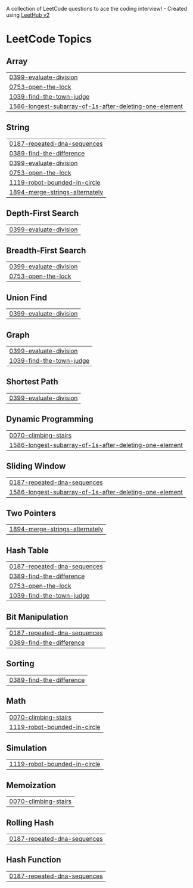 A collection of LeetCode questions to ace the coding interview! - Created using [LeetHub v2](https://github.com/arunbhardwaj/LeetHub-2.0)
<!---LeetCode Topics Start-->
# LeetCode Topics
## Array
|  |
| ------- |
| [0399-evaluate-division](https://github.com/emiliewz/leetcode/tree/master/0399-evaluate-division) |
| [0753-open-the-lock](https://github.com/emiliewz/leetcode/tree/master/0753-open-the-lock) |
| [1039-find-the-town-judge](https://github.com/emiliewz/leetcode/tree/master/1039-find-the-town-judge) |
| [1586-longest-subarray-of-1s-after-deleting-one-element](https://github.com/emiliewz/leetcode/tree/master/1586-longest-subarray-of-1s-after-deleting-one-element) |
## String
|  |
| ------- |
| [0187-repeated-dna-sequences](https://github.com/emiliewz/leetcode/tree/master/0187-repeated-dna-sequences) |
| [0389-find-the-difference](https://github.com/emiliewz/leetcode/tree/master/0389-find-the-difference) |
| [0399-evaluate-division](https://github.com/emiliewz/leetcode/tree/master/0399-evaluate-division) |
| [0753-open-the-lock](https://github.com/emiliewz/leetcode/tree/master/0753-open-the-lock) |
| [1119-robot-bounded-in-circle](https://github.com/emiliewz/leetcode/tree/master/1119-robot-bounded-in-circle) |
| [1894-merge-strings-alternately](https://github.com/emiliewz/leetcode/tree/master/1894-merge-strings-alternately) |
## Depth-First Search
|  |
| ------- |
| [0399-evaluate-division](https://github.com/emiliewz/leetcode/tree/master/0399-evaluate-division) |
## Breadth-First Search
|  |
| ------- |
| [0399-evaluate-division](https://github.com/emiliewz/leetcode/tree/master/0399-evaluate-division) |
| [0753-open-the-lock](https://github.com/emiliewz/leetcode/tree/master/0753-open-the-lock) |
## Union Find
|  |
| ------- |
| [0399-evaluate-division](https://github.com/emiliewz/leetcode/tree/master/0399-evaluate-division) |
## Graph
|  |
| ------- |
| [0399-evaluate-division](https://github.com/emiliewz/leetcode/tree/master/0399-evaluate-division) |
| [1039-find-the-town-judge](https://github.com/emiliewz/leetcode/tree/master/1039-find-the-town-judge) |
## Shortest Path
|  |
| ------- |
| [0399-evaluate-division](https://github.com/emiliewz/leetcode/tree/master/0399-evaluate-division) |
## Dynamic Programming
|  |
| ------- |
| [0070-climbing-stairs](https://github.com/emiliewz/leetcode/tree/master/0070-climbing-stairs) |
| [1586-longest-subarray-of-1s-after-deleting-one-element](https://github.com/emiliewz/leetcode/tree/master/1586-longest-subarray-of-1s-after-deleting-one-element) |
## Sliding Window
|  |
| ------- |
| [0187-repeated-dna-sequences](https://github.com/emiliewz/leetcode/tree/master/0187-repeated-dna-sequences) |
| [1586-longest-subarray-of-1s-after-deleting-one-element](https://github.com/emiliewz/leetcode/tree/master/1586-longest-subarray-of-1s-after-deleting-one-element) |
## Two Pointers
|  |
| ------- |
| [1894-merge-strings-alternately](https://github.com/emiliewz/leetcode/tree/master/1894-merge-strings-alternately) |
## Hash Table
|  |
| ------- |
| [0187-repeated-dna-sequences](https://github.com/emiliewz/leetcode/tree/master/0187-repeated-dna-sequences) |
| [0389-find-the-difference](https://github.com/emiliewz/leetcode/tree/master/0389-find-the-difference) |
| [0753-open-the-lock](https://github.com/emiliewz/leetcode/tree/master/0753-open-the-lock) |
| [1039-find-the-town-judge](https://github.com/emiliewz/leetcode/tree/master/1039-find-the-town-judge) |
## Bit Manipulation
|  |
| ------- |
| [0187-repeated-dna-sequences](https://github.com/emiliewz/leetcode/tree/master/0187-repeated-dna-sequences) |
| [0389-find-the-difference](https://github.com/emiliewz/leetcode/tree/master/0389-find-the-difference) |
## Sorting
|  |
| ------- |
| [0389-find-the-difference](https://github.com/emiliewz/leetcode/tree/master/0389-find-the-difference) |
## Math
|  |
| ------- |
| [0070-climbing-stairs](https://github.com/emiliewz/leetcode/tree/master/0070-climbing-stairs) |
| [1119-robot-bounded-in-circle](https://github.com/emiliewz/leetcode/tree/master/1119-robot-bounded-in-circle) |
## Simulation
|  |
| ------- |
| [1119-robot-bounded-in-circle](https://github.com/emiliewz/leetcode/tree/master/1119-robot-bounded-in-circle) |
## Memoization
|  |
| ------- |
| [0070-climbing-stairs](https://github.com/emiliewz/leetcode/tree/master/0070-climbing-stairs) |
## Rolling Hash
|  |
| ------- |
| [0187-repeated-dna-sequences](https://github.com/emiliewz/leetcode/tree/master/0187-repeated-dna-sequences) |
## Hash Function
|  |
| ------- |
| [0187-repeated-dna-sequences](https://github.com/emiliewz/leetcode/tree/master/0187-repeated-dna-sequences) |
<!---LeetCode Topics End-->